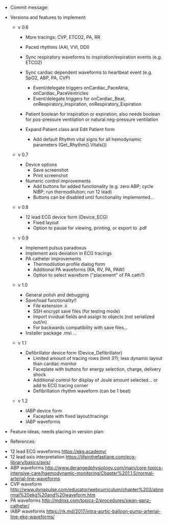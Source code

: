 ﻿* Commit message:


* Versions and features to implement:
	- v 0.6	
		- More tracings: CVP, ETCO2, PA, RR
		- Paced rhythms (AAI, VVI, DDI)
		
		- Sync respiratory waveforms to inspiration/expiration events (e.g. ETCO2)
		- Sync cardiac dependent waveforms to heartbeat event (e.g. SpO2, ABP, PA, CVP)		
			- Event/delegate triggers onCardiac_PaceAtria, onCardiac_PaceVentricles
			- Event/delegate triggers for onCardiac_Beat, onRespiratory_Inspiration, onRespiratory_Expiration

		- Patient boolean for inspiration or expiration; also needs boolean for pos-pressure ventilation or natural neg-pressure ventilation
		
		- Expand Patient class and Edit Patient form	
			- Add default Rhythm vital signs for all hemodynamic parameters (Get_Rhythm().Vitals())		


	- v 0.7
		- Device options						
			- Save screenshot
			- Print screenshot			
		- Numeric control improvements
			- Add buttons for added functionality (e.g. zero ABP; cycle NiBP; run thermodilution; run 12 lead)
			* Buttons can be disabled until functionality implemented...		


	- v 0.8
		- 12 lead ECG device form (Device_ECG)
			- Fixed layout
			- Option to pause for viewing, printing, or export to .pdf


	- v 0.9
		- Implement pulsus paradoxus 
		- Implement axis deviation in ECG tracings 
		- PA catheter improvements
			- Thermodilution profile dialog form
			- Additional PA waveforms (RA, RV, PA, PAW)
			- Option to select waveform ("placement" of PA cath?)


	- v 1.0
		* General polish and debugging		
		* Save/load functionality!!
			- File extension .ii
			- SSH encrypt save files (for testing mode)
			- Import invidual fields and assign to objects (not serialized out/in)
			- For backwards compatibility with save files...
		- Installer package .msi ...
		
	
	- v 1.1
		- Defibrillator device form (Device_Defibrillator)
			- Limited amount of tracing rows (limit 3?); less dynamic layout than cardiac monitor
			- Faceplate with buttons for energy selection, charge, delivery shock
			- Additional control for display of Joule amount selected... or add to ECG tracing corner
			- Defibrillation rhythm waveform (can be 1 beat)
		

	- v 1.2
		- IABP device form
			- Faceplate with fixed layout/tracings
		- IABP waveforms



* Feature ideas, needs placing in version plan:	
	



* References:
- 12 lead ECG waveforms
	https://ekg.academy/
- 12 lead axis interpretation
	https://lifeinthefastlane.com/ecg-library/basics/axis/
- ABP waveforms
	http://www.derangedphysiology.com/main/core-topics-intensive-care/haemodynamic-monitoring/Chapter%201.1.5/normal-arterial-line-waveforms
- CVP waveform
	http://www.dynapulse.com/educator/webcurriculum/chapter%203/abnormal%20ekg%20and%20waveform.htm
- PA waveforms
	http://mdnxs.com/topics-2/procedures/swan-ganz-catheter/
- IABP waveforms
	https://rk.md/2017/intra-aortic-balloon-pump-arterial-line-ekg-waveforms/
